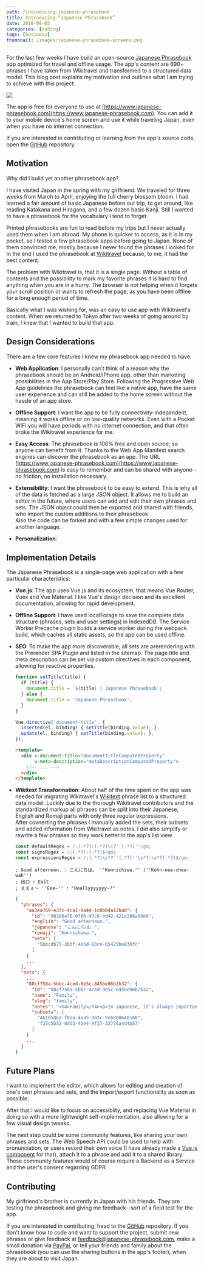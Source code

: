 ```yaml
---
path: /introducing-japanese-phrasebook
title: Introducing “Japanese Phrasebook”
date: 2018-08-03
categories: [coding]
tags: [business]
thumbnail: /images/japanese-phrasebook-screens.png
---
```


For the last few weeks I have build an open-source [Japanese Phrasebook](https://www.japanese-phrasebook.com) app optimized for travel and offline usage. The app's content are 690+ phrases I have taken from Wikitravel and transformed to a structured data model. This blog post explains my motivation and outlines what I am trying to achieve with this project.

[![](/images/japanese-phrasebook-screens.png)](https://www.japanese-phrasebook.com)

The app is free for everyone to use at [https://www.japanese-phrasebook.com](https://www.japanese-phrasebook.com). You can add it to your mobile device's home screen and use it while traveling Japan, even when you have no internet connection. 

If you are interested in contributing or learning from the app's source code, open the [GitHub](https://github.com/Lorti/phrasebook) repository.

## Motivation

Why did I build yet another phrasebook app?

I have visited Japan in the spring with my girlfriend. We traveled for three weeks from March to April, enjoying the full cherry blossom bloom. I had learned a fair amount of basic Japanese before our trip, to get around, like reading Katakana and Hiragana, and a few dozen basic Kanji. Still I wanted to have a phrasebook for the vocabulary I tend to forget. 

Printed phrasebooks are fun to read before my trips but I never actually used them when I am abroad. My phone is quicker to access, as it is in my pocket, so I tested a few phrasebook apps before going to Japan. None of them convinced me, mostly because I never found the phrases I looked for. In the end I used the phrasebook at [Wikitravel](https://wikitravel.org/en/Japanese_phrasebook) because, to me, it had the best content. 

The problem with Wikitravel is, that it is a single page. Without a table of contents and the possibility to mark my favorite phrases it is hard to find anything when you are in a hurry. The browser is not helping when it forgets your scroll position or wants to refresh the page, as you have been offline for a long enough period of time.

Basically what I was wishing for, was an easy to use app with Wikitravel's content. When we returned to Tokyo after two weeks of going around by train, I knew that I wanted to build that app.

## Design Considerations

There are a few core features I knew my phrasebook app needed to have:

* __Web Application__: I personally can't think of a reason why the phrasebook should be an Android/iPhone app, other than marketing possibilities in the App Store/Play Store. Following the Progressive Web App guidelines the phrasebook can feel like a native app, have the same user experience and can still be added to the home screen without the hassle of an app store.

* __Offline Support__: I want the app to be fully connectivity-independent, meaning it works offline or on low-quality networks. Even with a Pocket WiFi you will have periods with no internet connection, and that often broke the Wikitravel experience for me.

* __Easy Access__: The phrasebook is 100% free and open source, so anyone can benefit from it. Thanks to the Web App Manifest search engines can discover the phrasebook as an app. The URL [https://www.japanese-phrasebook.com](https://www.japanese-phrasebook.com) is easy to remember and can be shared with anyone--no friction, no installation necessary. 

* __Extensibility__: I want the phrasebook to be easy to extend. This is why all of the data is fetched as a large JSON object. It allows me to build an editor in the future, where users can add and edit their own phrases and sets. The JSON object could then be exported and shared with friends, who import the custom additions to their phrasebook.<br>Also the code can be forked and with a few simple changes used for another language.

* __Personalization__: 

## Implementation Details

The Japanese Phrasebook is a single-page web application with a few particular characteristics:

* __Vue.js__: The app uses Vue.js and its ecosystem, that means Vue Router, Vuex and Vue Material. I like Vue's design decision and its excellent documentation, allowing for rapid development.

* __Offline Support__: I have used localForage to save the complete data structure (phrases, sets and user settings) in IndexedDB. The Service Worker Precache plugin builds a service worker during the webpack build, which caches all static assets, so the app can be used offline.

* __SEO__: To make the app more discoverable, all sets are prerendering with the Prerender SPA Plugin and listed in the sitemap. The page title and meta description can be set via custom directives in each component, allowing for reactive properties.

  ```js
  function setTitle(title) {
    if (title) {
      document.title = `${title} | Japanese Phrasebook`;
    } else {
      document.title = 'Japanese Phrasebook';
    }
  }
  
  Vue.directive('document-title', {
    inserted(el, binding) { setTitle(binding.value); },
    update(el, binding) { setTitle(binding.value); },
  });
  ```
  
  ```html
  <template>
    <div v-document-title="documentTitleComputedProperty" 
         v-meta-description="metaDescriptionComputedProperty">
      <!-- ... -->
    </div>
  </template>
  ```

* __Wikitext Transformation__: About half of the time spent on the app was needed for migrating Wikitravel's [Wikitext](https://en.wikipedia.org/wiki/Wiki#Editing) phrase list to a structured data model. Luckily due to the thorough Wikitravel contributors and the standardized markup all phrases can be split into their Japanese, English and Romaji parts with only three regular expressions.<br>After covnerting the phrases I manually added the sets, their subsets and added information from Wikitravel as notes. I did also simplify or rewrite a few phrases so they work better in the app's list view. 

  ```js
  const defaultRegex = /;(.*?):(.*?)\(?''(.*?)''/gm;
  const signsRegex = /;(.*?):(.*?)$/gm;
  const expressionsRegex = /;(.*?)\s*?''(.*?)''\s*?:\s*?(.*?)$/gm;
  ```
  
  ```text
  ; Good afternoon. : こんにちは。 ''Konnichiwa.'' (''Kohn-nee-chee-wah'')
  ; 出口 : Exit
  ; ええぇ〜 ''Eee~'' : "Reallyyyyyyy~?"
  ```
  
  ```json
  {
    "phrases": {
      "aa3ea769-e37c-4ca1-9a44-1c0b84a12ba8": {
        "id": "d8186e78-0f66-47c0-bd42-421e286a80e0",
        "english": "Good afternoon.",
        "japanese": "こんにちは。",
        "romaji": "Konnichiwa.",
        "sets": [
          "5bbcdb75-3bbf-4e5d-83ce-65425be830fc"
        ]
      }
      ...
    },
    "sets": {
      ...
      "80cf758a-5bbc-4ced-9e5c-845be86b2b32": {
        "id": "80cf758a-5bbc-4ced-9e5c-845be86b2b32",
        "name": "Family",
        "slug": "family",
        "notes": "<h4>Family</h4><p>In Japanese, it's always important to use less respectful terms for your own family and more respectful terms for another's family. Note also that the words for older/younger brother/sister are different.</p>",
        "subsets": [
          "461b586d-f0aa-4aa5-983c-9e6800648168",
          "f25c5b32-8dd3-45e4-9f37-32776a4d4b57"
        ]
      }
      ...
    }
  }
  ```

## Future Plans

I want to implement the editor, which allows for editing and creation of one's own phrases and sets, and the import/export functionality as soon as possible. 

After that I would like to focus on accessiblity, and replacing Vue Material in doing so with a more lightweight self-implementation, also allowing for a few visual design tweaks.

The next step could be some community features, like sharing your own phrases and sets. The Web Speech API could be used to help with pronunciation, or users record their own voice (I have already made a [Vue.js component](https://github.com/Lorti/vue-dictaphone) for that), attach it to a phrase and add it to a shared library. These community features would of course require a Backend as a Service and the user's consent regarding GDPR.

## Contributing

My girlfriend's brother is currently in Japan with his friends. They are testing the phrasebook and giving me feedback--sort of a field test for the app.

If you are interested in contributing, head to the [GitHub](https://github.com/Lorti/phrasebook) repository. If you don't know how to code and want to support the project, submit new phrases or give feedback at [feedback@japanese-phrasebook.com](mailto:feedback@japanese-phrasebook.com), make a small donation via [PayPal](https://www.paypal.me/manuninja), or tell your friends and family about the phrasebook (you can use the sharing buttons in the app's footer), when they are about to visit Japan. 
